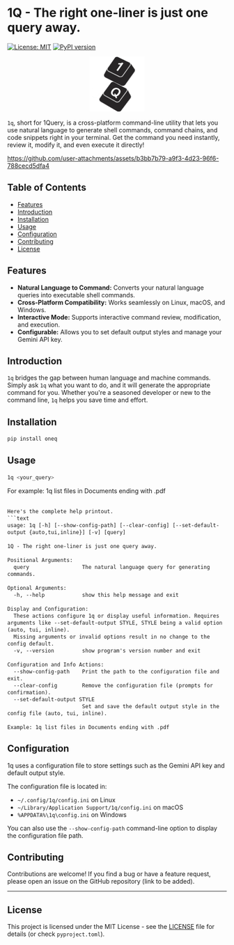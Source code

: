 # 1Q - The right one-liner is just one query away.
[![License: MIT](https://img.shields.io/badge/License-MIT-yellow.svg)](https://opensource.org/licenses/MIT)
[![PyPI version](https://badge.fury.io/py/oneq.svg)](https://badge.fury.io/py/oneq)
<p align="center">
    <img src="assets/icons/1Q.svg" alt="1Q Icon" height=25% width=25%>
</p>

`1q`, short for 1Query, is a cross-platform command-line utility that lets you use natural language to generate shell commands, command chains, and code snippets right in your terminal. Get the command you need instantly, review it, modify it, and even execute it directly!

https://github.com/user-attachments/assets/b3bb7b79-a9f3-4d23-96f6-788cecd5dfa4

## Table of Contents

*   [Features](#features)
*   [Introduction](#introduction)
*   [Installation](#installation)
*   [Usage](#usage)
*   [Configuration](#configuration)
*   [Contributing](#contributing)
*   [License](#license)

## Features

*   **Natural Language to Command:** Converts your natural language queries into executable shell commands.
*   **Cross-Platform Compatibility:** Works seamlessly on Linux, macOS, and Windows.
*   **Interactive Mode:** Supports interactive command review, modification, and execution.
*   **Configurable:** Allows you to set default output styles and manage your Gemini API key.

## Introduction

`1q` bridges the gap between human language and machine commands. Simply ask `1q` what you want to do, and it will generate the appropriate command for you. Whether you're a seasoned developer or new to the command line, `1q` helps you save time and effort.

## Installation

```bash
pip install oneq
```

## Usage

```bash
1q <your_query>
```

For example: 1q list files in Documents ending with .pdf
```

Here's the complete help printout.
```text
usage: 1q [-h] [--show-config-path] [--clear-config] [--set-default-output {auto,tui,inline}] [-v] [query]

1Q - The right one-liner is just one query away.

Positional Arguments:
  query                 The natural language query for generating commands.

Optional Arguments:
  -h, --help            show this help message and exit

Display and Configuration:
  These actions configure 1q or display useful information. Requires arguments like --set-default-output STYLE, STYLE being a valid option (auto, tui, inline).
  Missing arguments or invalid options result in no change to the config default.
  -v, --version         show program's version number and exit

Configuration and Info Actions:
  --show-config-path    Print the path to the configuration file and exit.
  --clear-config        Remove the configuration file (prompts for confirmation).
  --set-default-output STYLE
                        Set and save the default output style in the config file (auto, tui, inline).

Example: 1q list files in Documents ending with .pdf
```

## Configuration

1q uses a configuration file to store settings such as the Gemini API key and default output style.

The configuration file is located in:

*   `~/.config/1q/config.ini` on Linux
*   `~/Library/Application Support/1q/config.ini` on macOS
*   `%APPDATA%\1q\config.ini` on Windows

You can also use the `--show-config-path` command-line option to display the configuration file path.

## Contributing

Contributions are welcome! If you find a bug or have a feature request, please open an issue on the GitHub repository (link to be added).

---

## License

This project is licensed under the MIT License - see the [LICENSE](LICENSE) file for details (or check `pyproject.toml`).